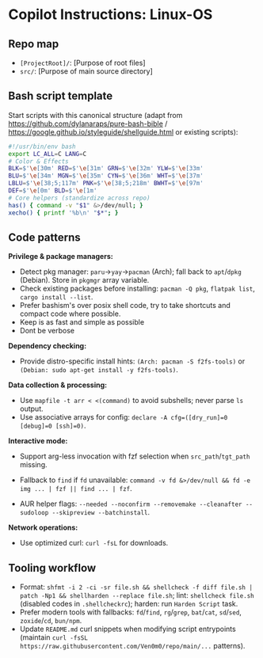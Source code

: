 # Copilot Instructions: Linux-OS
## Repo map
- `[ProjectRoot]/`: [Purpose of root files]
- `src/`: [Purpose of main source directory]

## Bash script template
Start scripts with this canonical structure (adapt from https://github.com/dylanaraps/pure-bash-bible / https://google.github.io/styleguide/shellguide.html or existing scripts):
```bash
#!/usr/bin/env bash
export LC_ALL=C LANG=C
# Color & Effects
BLK=$'\e[30m' RED=$'\e[31m' GRN=$'\e[32m' YLW=$'\e[33m'
BLU=$'\e[34m' MGN=$'\e[35m' CYN=$'\e[36m' WHT=$'\e[37m'
LBLU=$'\e[38;5;117m' PNK=$'\e[38;5;218m' BWHT=$'\e[97m'
DEF=$'\e[0m' BLD=$'\e[1m'
# Core helpers (standardize across repo)
has() { command -v "$1" &>/dev/null; }
xecho() { printf '%b\n' "$*"; }
```

## Code patterns
**Privilege & package managers:**
- Detect pkg manager: `paru`→`yay`→`pacman` (Arch); fall back to `apt`/`dpkg` (Debian). Store in `pkgmgr` array variable.
- Check existing packages before installing: `pacman -Q pkg`, `flatpak list`, `cargo install --list`.
- Prefer bashism's over posix shell code, try to take shortcuts and compact code where possible.
- Keep is as fast and simple as possible
- Dont be verbose

**Dependency checking:**
- Provide distro-specific install hints: `(Arch: pacman -S f2fs-tools)` or `(Debian: sudo apt-get install -y f2fs-tools)`.

**Data collection & processing:**
- Use `mapfile -t arr < <(command)` to avoid subshells; never parse `ls` output.
- Use associative arrays for config: `declare -A cfg=([dry_run]=0 [debug]=0 [ssh]=0)`.

**Interactive mode:**
- Support arg-less invocation with fzf selection when `src_path`/`tgt_path` missing.
- Fallback to `find` if `fd` unavailable: `command -v fd &>/dev/null && fd -e img ... | fzf || find ... | fzf`.

- AUR helper flags: `--needed --noconfirm --removemake --cleanafter --sudoloop --skipreview --batchinstall`.

**Network operations:**
- Use optimized curl: `curl -fsL` for downloads.

## Tooling workflow
- Format: `shfmt -i 2 -ci -sr file.sh && shellcheck -f diff file.sh | patch -Np1 && shellharden --replace file.sh`; lint: `shellcheck file.sh` (disabled codes in `.shellcheckrc`); harden: run `Harden Script` task.
- Prefer modern tools with fallbacks: `fd`/`find`, `rg`/`grep`, `bat`/`cat`, `sd`/`sed`, `zoxide`/`cd`, `bun/npm`.
- Update `README.md` curl snippets when modifying script entrypoints (maintain `curl -fsSL https://raw.githubusercontent.com/Ven0m0/repo/main/...` patterns).
